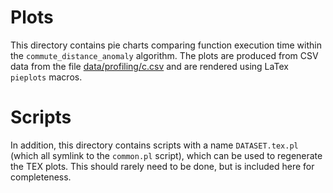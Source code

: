 # Plots
This directory contains pie charts comparing function execution time within the
`commute_distance_anomaly` algorithm. The plots are produced from CSV data from
the file [data/profiling/c.csv](https://github.com/joshuaspence/Thesis/blob/master/data/profiling/c.csv)
and are rendered using LaTex `pieplots` macros.

# Scripts
In addition, this directory contains scripts with a name `DATASET.tex.pl` (which
all symlink to the `common.pl` script), which can be used to regenerate the TEX
plots. This should rarely need to be done, but is included here for
completeness.
